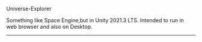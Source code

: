 Universe-Explorer


Something like Space Engine,but in Unity 2021.3 LTS.
Intended to run in web browser and also on Desktop.

-----------
